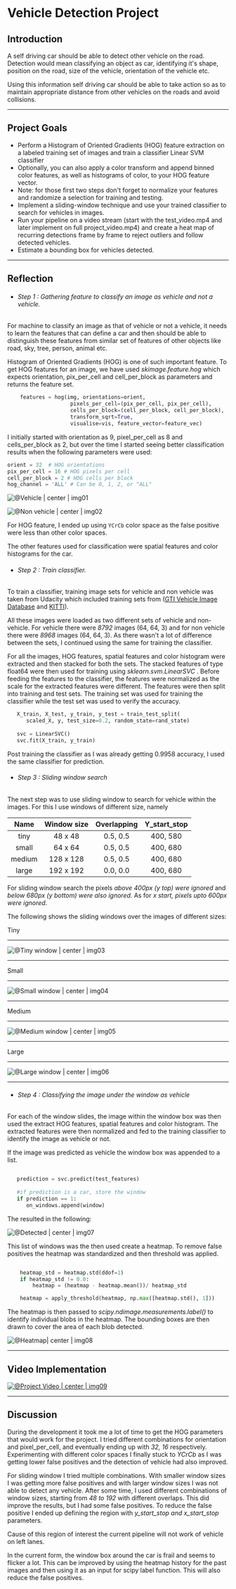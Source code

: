 
# **Vehicle Detection Project**

## Introduction

A self driving car should be able to detect other vehicle on the road. Detection would mean classifying an object as car, identifying it's shape, position on the road, size of the vehicle, orientation of the vehicle etc.

Using this information self driving car should be able to take action so as to maintain appropriate distance from other vehicles on the roads and avoid collisions.

----

## Project Goals

* Perform a Histogram of Oriented Gradients (HOG) feature extraction on a labeled training set of images and train a classifier Linear SVM classifier
* Optionally, you can also apply a color transform and append binned color features, as well as histograms of color, to your HOG feature vector. 
* Note: for those first two steps don't forget to normalize your features and randomize a selection for training and testing.
* Implement a sliding-window technique and use your trained classifier to search for vehicles in images.
* Run your pipeline on a video stream (start with the test_video.mp4 and later implement on full project_video.mp4) and create a heat map of recurring detections frame by frame to reject outliers and follow detected vehicles.
* Estimate a bounding box for vehicles detected.

---

## Reflection


* ###### Step 1 : Gathering feature to classify an image as vehicle and not a vehicle.

For machine to classify an image as that of vehicle or not a vehicle, it needs to learn the features that can define a car and then should be able to distinguish these features from similar set of features of other objects like road, sky, tree, person, animal etc.

Histogram of Oriented Gradients (HOG) is one of such important feature. To get HOG features for an image, we have used *skimage.feature.hog* which expects orientation, pix_per_cell and cell_per_block as parameters and returns the feature set.

```python
    features = hog(img, orientations=orient, 
                    pixels_per_cell=(pix_per_cell, pix_per_cell),
                    cells_per_block=(cell_per_block, cell_per_block), 
                    transform_sqrt=True, 
                    visualise=vis, feature_vector=feature_vec)
```

I initially started with orientation as 9, pixel_per_cell as 8 and cells_per_block as 2, but over the time I started seeing better classification results when the following parameters were used:

```python
orient = 32  # HOG orientations
pix_per_cell = 16 # HOG pixels per cell
cell_per_block = 2 # HOG cells per block
hog_channel = 'ALL' # Can be 0, 1, 2, or "ALL"
```

![@Vehicle | center | img01](./output_images/hog_vehicle.png)

![@Non vehicle | center | img02](./output_images/hog_non_vehicle.png)

For HOG feature, I ended up using `YCrCb` color space as the false positive were less than other color spaces.

The other features used for classification were spatial features and color histograms for the car. 

* ###### Step 2 : Train classifier. 

To train a classifier, training image sets for vehicle and non vehicle was taken from Udacity which included training sets from ([GTI Vehicle Image Database](http://www.gti.ssr.upm.es/data/Vehicle_database.html) and [KITTI](http://www.cvlibs.net/datasets/kitti/)).

All these images were loaded as two different sets of vehicle and non-vehicle. For vehicle there were *8792* images (64, 64, 3) and for non vehicle there were *8968* images (64, 64, 3). As there wasn't a lot of difference between the sets, I continued using the same for training the classifier.

For all the images, HOG features, spatial features and color histogram were extracted and then stacked for both the sets. The stacked features of type float64 were then used for training using *sklearn.svm.LinearSVC* . Before feeding the features to the classifier, the features were normalized as the scale for the extracted features were different. The features were then split into training and test sets. The training set was used for training the classifier while the test set was used to verify the accuracy.

```python
   X_train, X_test, y_train, y_test = train_test_split(
      scaled_X, y, test_size=0.2, random_state=rand_state)
   
   svc = LinearSVC()
   svc.fit(X_train, y_train)
```

Post training the classifier as I was already getting 0.9958 accuracy, I used the same classifier for prediction.

* ###### Step 3 : Sliding window search 

The next step was to use sliding window to search for vehicle within the images. For this I use windows of different size, namely

| Name      | Window size |  Overlapping | Y_start_stop |
|:---------:|:-----------:|:------------:|:------------:|
| tiny      | 48 x 48     | 0.5, 0.5     | 400, 580     |
| small     | 64 x 64     | 0.5, 0.5     | 400, 680     |
| medium    | 128 x 128   | 0.5, 0.5     | 400, 680     |
| large     | 192 x 192   | 0.0, 0.0     | 400, 680     |

For sliding window search the pixels *above 400px (y top) were ignored* and *below 680px (y bottom) were also ignored*. As for *x start, pixels upto 600px were ignored*.

The following shows the sliding windows over the images of different sizes:

Tiny

---

![@Tiny window | center | img03](./output_images/test_6_tiny.png)

---

Small

---

![@Small window | center | img04](./output_images/test_6_small.png)

---

Medium

---

![@Medium window | center | img05](./output_images/test_6_medium.png)

---

Large

---

![@Large window | center | img06](./output_images/test_6_large.png)

---

* ###### Step 4 : Classifying the image under the window as vehicle 

For each of the window slides, the image within the window box was then used the extract HOG features, spatial features and color histogram. The extracted features were then normalized and fed to the training classifier to identify the image as vehicle or not.

If the image was predicted as vehicle the window box was appended to a list.

```python

   prediction = svc.predict(test_features)
        
   #if prediction is a car, store the window
   if prediction == 1:
      on_windows.append(window)
```

The resulted in the following:

![@Detected | center | img07](./output_images/test_6_detected.png)


This list of windows was the then used create a heatmap. To remove false positives the heatmap was standardized and then threshold was applied.

```python

    heatmap_std = heatmap.std(ddof=1)
    if heatmap_std != 0.0:
        heatmap = (heatmap - heatmap.mean())/ heatmap_std

    heatmap = apply_threshold(heatmap, np.max([heatmap.std(), 1]))
```

The heatmap is then passed to *scipy.ndimage.measurements.label()* to identify individual blobs in the heatmap. The bounding boxes are then drawn to cover the area of each blob detected. 

![@Heatmap| center | img08](./output_images/heatmap.png)

---

## Video Implementation


[![@Project Video | center | img09](http://img.youtube.com/vi/ALRddoqCahc/0.jpg)](http://www.youtube.com/watch?v=yALRddoqCahc)


---

## Discussion

During the development it took me a lot of time to get the HOG parameters that would work for the project. I tried different combinations for orientation and pixel_per_cell, and eventually ending up with *32, 16* respectively. Experimenting with different color spaces I finally stuck to *YCrCb* as I was getting lower false positives and the detection of vehicle had also improved.

For sliding window I tried multiple combinations. With smaller window sizes I was getting more false positives and with larger window sizes I was not able to detect any vehicle. After some time, I used different combinations of window sizes, starting from *48 to 192* with different overlaps. This did improve the results, but I had some false positives. To reduce the false positive I ended up defining the region with *y_start_stop and x_start_stop* parameters.

Cause of this region of interest the current pipeline will not work of vehicle on left lanes.

In the current form, the window box around the car is frail and seems to flicker a lot. This can be improved by using the heatmap history for the past images and then using it as an input for scipy label function. This will also reduce the false positives.